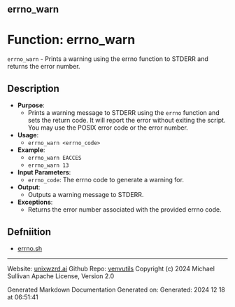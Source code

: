 ## errno_warn
# Function: errno_warn
 `errno_warn` - Prints a warning using the errno function to STDERR and returns the error number.
## Description
- **Purpose**: 
  - Prints a warning message to STDERR using the `errno` function and sets the return code. It
    will report the error without exiting the script. You may use the POSIX error code or the 
    error number.
- **Usage**: 
  - `errno_warn <errno_code>`
- **Example**:
  - `errno_warn EACCES`
  - `errno_warn 13`
- **Input Parameters**: 
  - `errno_code`: The errno code to generate a warning for.
- **Output**: 
  - Outputs a warning message to STDERR.
- **Exceptions**: 
  - Returns the error number associated with the provided errno code.

## Defniition 

* [errno.sh](../errno_sh.md)

---

Website: [unixwzrd.ai](https://unixwzrd.ai)
Github Repo: [venvutils](https://github.com/unixwzrd/venvutils)
Copyright (c) 2024 Michael Sullivan
Apache License, Version 2.0

Generated Markdown Documentation
Generated on: Generated: 2024 12 18 at 06:51:41
